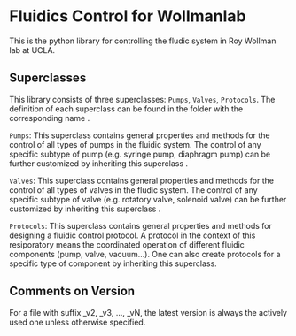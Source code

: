 # Fluidics Control for Wollmanlab
This is the python library for controlling the fludic system in Roy Wollman lab at UCLA.
## Superclasses
This library consists of three superclasses: `Pumps`, `Valves`, `Protocols`. 
The definition of each superclass can be found in the folder with the corresponding name .  

`Pumps`: This superclass contains general properties and methods for the control of all types of pumps in the fluidic system. 
The control of any specific subtype of pump (e.g. syringe pump, diaphragm pump) can be further customized by inheriting this superclass . 

`Valves`: This superclass contains general properties and methods for the control of all types of valves in the fludic system.
The control of any specific subtype of valve (e.g. rotatory valve, solenoid valve) can be further customized by inheriting this superclass . 

`Protocols`: This superclass contains general properties and methods for designing a fluidic control protocol. 
A protocol in the context of this resiporatory means the coordinated operation of different fluidic components (pump, valve, vacuum...).
One can also create protocols for a specific type of component by inheriting this superclass.
## Comments on Version
For a file with suffix _v2, _v3, ..., _vN, the latest version is always the actively used one unless otherwise specified.   
